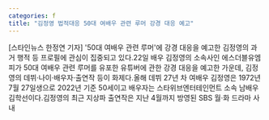 ```yaml
---
categories: f
title: "김정영 법적대응 50대 여배우 관련 루머 강경 대응 예고"
---
```

[스타인뉴스 한정연 기자] &#39;50대 여배우 관련 루머&#39;에 강경 대응을 예고한 김정영의 과거 행적 등 프로필에 관심이 집중되고 있다.22일 배우 김정영의 소속사인 에스더블유엠피가 50대 여배우 관련 루머를 유포한 유튜버에 관한 강경 대응을 예고한 가운데, 김정영의 데뷔·나이·배우자·출연작 등이 화제다.올해 데뷔 27년 차 여배우 김정영은 1972년 7월 27일생으로 2022년 기준 50세이고 배우자는 스타위브엔터테인먼트 소속 남배우 김학선이다.김정영의 최근 지상파 출연작은 지난 4월까지 방영된 SBS 월·화 드라마 사내